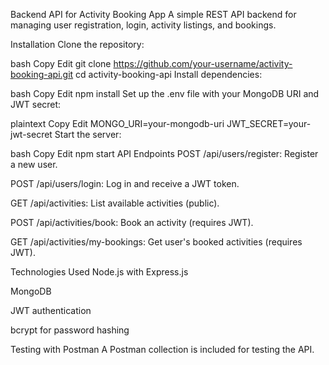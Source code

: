 Backend API for Activity Booking App
A simple REST API backend for managing user registration, login, activity listings, and bookings.

Installation
Clone the repository:

bash
Copy
Edit
git clone https://github.com/your-username/activity-booking-api.git
cd activity-booking-api
Install dependencies:

bash
Copy
Edit
npm install
Set up the .env file with your MongoDB URI and JWT secret:

plaintext
Copy
Edit
MONGO_URI=your-mongodb-uri
JWT_SECRET=your-jwt-secret
Start the server:

bash
Copy
Edit
npm start
API Endpoints
POST /api/users/register: Register a new user.

POST /api/users/login: Log in and receive a JWT token.

GET /api/activities: List available activities (public).

POST /api/activities/book: Book an activity (requires JWT).

GET /api/activities/my-bookings: Get user's booked activities (requires JWT).

Technologies Used
Node.js with Express.js

MongoDB

JWT authentication

bcrypt for password hashing

Testing with Postman
A Postman collection is included for testing the API.

